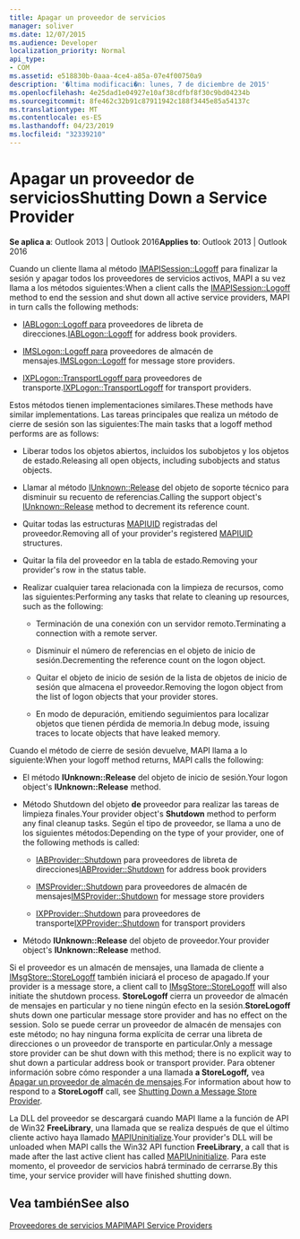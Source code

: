 ```yaml
---
title: Apagar un proveedor de servicios
manager: soliver
ms.date: 12/07/2015
ms.audience: Developer
localization_priority: Normal
api_type:
- COM
ms.assetid: e518830b-0aaa-4ce4-a85a-07e4f00750a9
description: '�ltima modificaci�n: lunes, 7 de diciembre de 2015'
ms.openlocfilehash: 4e25dad1e04927e10af38cdfbf8f30c9bd04234b
ms.sourcegitcommit: 8fe462c32b91c87911942c188f3445e85a54137c
ms.translationtype: MT
ms.contentlocale: es-ES
ms.lasthandoff: 04/23/2019
ms.locfileid: "32339210"
---
```

# <a name="shutting-down-a-service-provider"></a><span data-ttu-id="d2ca9-103">Apagar un proveedor de servicios</span><span class="sxs-lookup"><span data-stu-id="d2ca9-103">Shutting Down a Service Provider</span></span>

 
  
<span data-ttu-id="d2ca9-104">**Se aplica a**: Outlook 2013 | Outlook 2016</span><span class="sxs-lookup"><span data-stu-id="d2ca9-104">**Applies to**: Outlook 2013 | Outlook 2016</span></span> 
  
<span data-ttu-id="d2ca9-105">Cuando un cliente llama al método [IMAPISession::Logoff](imapisession-logoff.md) para finalizar la sesión y apagar todos los proveedores de servicios activos, MAPI a su vez llama a los métodos siguientes:</span><span class="sxs-lookup"><span data-stu-id="d2ca9-105">When a client calls the [IMAPISession::Logoff](imapisession-logoff.md) method to end the session and shut down all active service providers, MAPI in turn calls the following methods:</span></span> 
  
- <span data-ttu-id="d2ca9-106">[IABLogon::Logoff para](iablogon-logoff.md) proveedores de libreta de direcciones.</span><span class="sxs-lookup"><span data-stu-id="d2ca9-106">[IABLogon::Logoff](iablogon-logoff.md) for address book providers.</span></span> 
    
- <span data-ttu-id="d2ca9-107">[IMSLogon::Logoff para](imslogon-logoff.md) proveedores de almacén de mensajes.</span><span class="sxs-lookup"><span data-stu-id="d2ca9-107">[IMSLogon::Logoff](imslogon-logoff.md) for message store providers.</span></span> 
    
- <span data-ttu-id="d2ca9-108">[IXPLogon::TransportLogoff para](ixplogon-transportlogoff.md) proveedores de transporte.</span><span class="sxs-lookup"><span data-stu-id="d2ca9-108">[IXPLogon::TransportLogoff](ixplogon-transportlogoff.md) for transport providers.</span></span> 
    
<span data-ttu-id="d2ca9-109">Estos métodos tienen implementaciones similares.</span><span class="sxs-lookup"><span data-stu-id="d2ca9-109">These methods have similar implementations.</span></span> <span data-ttu-id="d2ca9-110">Las tareas principales que realiza un método de cierre de sesión son las siguientes:</span><span class="sxs-lookup"><span data-stu-id="d2ca9-110">The main tasks that a logoff method performs are as follows:</span></span>
  
- <span data-ttu-id="d2ca9-111">Liberar todos los objetos abiertos, incluidos los subobjetos y los objetos de estado.</span><span class="sxs-lookup"><span data-stu-id="d2ca9-111">Releasing all open objects, including subobjects and status objects.</span></span>
    
- <span data-ttu-id="d2ca9-112">Llamar al método [IUnknown::Release](https://msdn.microsoft.com/library/4b494c6f-f0ee-4c35-ae45-ed956f40dc7a%28Office.15%29.aspx) del objeto de soporte técnico para disminuir su recuento de referencias.</span><span class="sxs-lookup"><span data-stu-id="d2ca9-112">Calling the support object's [IUnknown::Release](https://msdn.microsoft.com/library/4b494c6f-f0ee-4c35-ae45-ed956f40dc7a%28Office.15%29.aspx) method to decrement its reference count.</span></span> 
    
- <span data-ttu-id="d2ca9-113">Quitar todas las estructuras [MAPIUID](mapiuid.md) registradas del proveedor.</span><span class="sxs-lookup"><span data-stu-id="d2ca9-113">Removing all of your provider's registered [MAPIUID](mapiuid.md) structures.</span></span> 
    
- <span data-ttu-id="d2ca9-114">Quitar la fila del proveedor en la tabla de estado.</span><span class="sxs-lookup"><span data-stu-id="d2ca9-114">Removing your provider's row in the status table.</span></span>
    
- <span data-ttu-id="d2ca9-115">Realizar cualquier tarea relacionada con la limpieza de recursos, como las siguientes:</span><span class="sxs-lookup"><span data-stu-id="d2ca9-115">Performing any tasks that relate to cleaning up resources, such as the following:</span></span>
    
  - <span data-ttu-id="d2ca9-116">Terminación de una conexión con un servidor remoto.</span><span class="sxs-lookup"><span data-stu-id="d2ca9-116">Terminating a connection with a remote server.</span></span>
    
  - <span data-ttu-id="d2ca9-117">Disminuir el número de referencias en el objeto de inicio de sesión.</span><span class="sxs-lookup"><span data-stu-id="d2ca9-117">Decrementing the reference count on the logon object.</span></span>
    
  - <span data-ttu-id="d2ca9-118">Quitar el objeto de inicio de sesión de la lista de objetos de inicio de sesión que almacena el proveedor.</span><span class="sxs-lookup"><span data-stu-id="d2ca9-118">Removing the logon object from the list of logon objects that your provider stores.</span></span>
    
  - <span data-ttu-id="d2ca9-119">En modo de depuración, emitiendo seguimientos para localizar objetos que tienen pérdida de memoria.</span><span class="sxs-lookup"><span data-stu-id="d2ca9-119">In debug mode, issuing traces to locate objects that have leaked memory.</span></span>
    
<span data-ttu-id="d2ca9-120">Cuando el método de cierre de sesión devuelve, MAPI llama a lo siguiente:</span><span class="sxs-lookup"><span data-stu-id="d2ca9-120">When your logoff method returns, MAPI calls the following:</span></span>
  
- <span data-ttu-id="d2ca9-121">El método **IUnknown::Release** del objeto de inicio de sesión.</span><span class="sxs-lookup"><span data-stu-id="d2ca9-121">Your logon object's **IUnknown::Release** method.</span></span> 
    
- <span data-ttu-id="d2ca9-122">Método Shutdown del objeto **de** proveedor para realizar las tareas de limpieza finales.</span><span class="sxs-lookup"><span data-stu-id="d2ca9-122">Your provider object's **Shutdown** method to perform any final cleanup tasks.</span></span> <span data-ttu-id="d2ca9-123">Según el tipo de proveedor, se llama a uno de los siguientes métodos:</span><span class="sxs-lookup"><span data-stu-id="d2ca9-123">Depending on the type of your provider, one of the following methods is called:</span></span> 
    
  - <span data-ttu-id="d2ca9-124">[IABProvider::Shutdown](iabprovider-shutdown.md) para proveedores de libreta de direcciones</span><span class="sxs-lookup"><span data-stu-id="d2ca9-124">[IABProvider::Shutdown](iabprovider-shutdown.md) for address book providers</span></span> 
    
  - <span data-ttu-id="d2ca9-125">[IMSProvider::Shutdown](imsprovider-shutdown.md) para proveedores de almacén de mensajes</span><span class="sxs-lookup"><span data-stu-id="d2ca9-125">[IMSProvider::Shutdown](imsprovider-shutdown.md) for message store providers</span></span> 
    
  - <span data-ttu-id="d2ca9-126">[IXPProvider::Shutdown](ixpprovider-shutdown.md) para proveedores de transporte</span><span class="sxs-lookup"><span data-stu-id="d2ca9-126">[IXPProvider::Shutdown](ixpprovider-shutdown.md) for transport providers</span></span> 
    
- <span data-ttu-id="d2ca9-127">Método **IUnknown::Release** del objeto de proveedor.</span><span class="sxs-lookup"><span data-stu-id="d2ca9-127">Your provider object's **IUnknown::Release** method.</span></span> 
    
<span data-ttu-id="d2ca9-128">Si el proveedor es un almacén de mensajes, una llamada de cliente a [IMsgStore::StoreLogoff](imsgstore-storelogoff.md) también iniciará el proceso de apagado.</span><span class="sxs-lookup"><span data-stu-id="d2ca9-128">If your provider is a message store, a client call to [IMsgStore::StoreLogoff](imsgstore-storelogoff.md) will also initiate the shutdown process.</span></span> <span data-ttu-id="d2ca9-129">**StoreLogoff** cierra un proveedor de almacén de mensajes en particular y no tiene ningún efecto en la sesión.</span><span class="sxs-lookup"><span data-stu-id="d2ca9-129">**StoreLogoff** shuts down one particular message store provider and has no effect on the session.</span></span> <span data-ttu-id="d2ca9-130">Solo se puede cerrar un proveedor de almacén de mensajes con este método; no hay ninguna forma explícita de cerrar una libreta de direcciones o un proveedor de transporte en particular.</span><span class="sxs-lookup"><span data-stu-id="d2ca9-130">Only a message store provider can be shut down with this method; there is no explicit way to shut down a particular address book or transport provider.</span></span> <span data-ttu-id="d2ca9-131">Para obtener información sobre cómo responder a una llamada **a StoreLogoff,** vea [Apagar un proveedor de almacén de mensajes](shutting-down-a-message-store-provider.md).</span><span class="sxs-lookup"><span data-stu-id="d2ca9-131">For information about how to respond to a **StoreLogoff** call, see [Shutting Down a Message Store Provider](shutting-down-a-message-store-provider.md).</span></span>
  
<span data-ttu-id="d2ca9-132">La DLL del proveedor se descargará cuando MAPI llame a la función de API de Win32 **FreeLibrary**, una llamada que se realiza después de que el último cliente activo haya llamado [MAPIUninitialize](mapiuninitialize.md).</span><span class="sxs-lookup"><span data-stu-id="d2ca9-132">Your provider's DLL will be unloaded when MAPI calls the Win32 API function **FreeLibrary**, a call that is made after the last active client has called [MAPIUninitialize](mapiuninitialize.md).</span></span> <span data-ttu-id="d2ca9-133">Para este momento, el proveedor de servicios habrá terminado de cerrarse.</span><span class="sxs-lookup"><span data-stu-id="d2ca9-133">By this time, your service provider will have finished shutting down.</span></span> 
  
## <a name="see-also"></a><span data-ttu-id="d2ca9-134">Vea también</span><span class="sxs-lookup"><span data-stu-id="d2ca9-134">See also</span></span>



[<span data-ttu-id="d2ca9-135">Proveedores de servicios MAPI</span><span class="sxs-lookup"><span data-stu-id="d2ca9-135">MAPI Service Providers</span></span>](mapi-service-providers.md)

